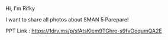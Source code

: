 Hi, I'm Rifky

I want to share all photos about SMAN 5 Parepare!

PPT Link : https://1drv.ms/p/s!AtsKlem9TGhre-s9fvOoqumQA2E
